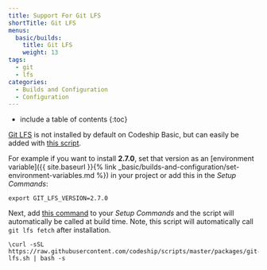 ```yaml
---
title: Support For Git LFS
shortTitle: Git LFS
menus:
  basic/builds:
    title: Git LFS
    weight: 13
tags:
  - git
  - lfs
categories:
  - Builds and Configuration
  - Configuration
---
```


* include a table of contents
{:toc}

[Git LFS](https://git-lfs.github.com) is not installed by default on Codeship Basic, but can easily be added with [this script](https://github.com/codeship/scripts/blob/master/packages/git-lfs.sh).

For example if you want to install **2.7.0**, set that version as an [environment variable]({{ site.baseurl }}{% link _basic/builds-and-configuration/set-environment-variables.md %}) in your project or add this in the _Setup Commands_:

```
export GIT_LFS_VERSION=2.7.0
```

Next, add [this command](https://github.com/codeship/scripts/blob/master/packages/git-lfs.sh#L6) to your _Setup Commands_ and the script will automatically be called at build time. Note, this script will automatically call `git lfs fetch` after installation.

```
\curl -sSL https://raw.githubusercontent.com/codeship/scripts/master/packages/git-lfs.sh | bash -s
```
